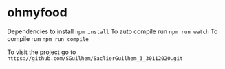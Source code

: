 # ohmyfood
Dependencies to install `npm install`
To auto compile run `npm run watch` 
To compile run `npm run compile`

To visit the project go to `https://github.com/SGuilhem/SaclierGuilhem_3_30112020.git`
